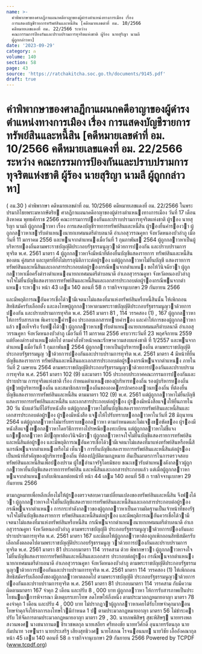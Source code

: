 ```yaml
---
name: >-
  คำพิพากษาของศาลฎีกาแผนกคดีอาญาของผู้ดำรงตำแหน่งทางการเมือง เรื่อง
  การแสดงบัญชีรายการทรัพย์สินและหนี้สิน [คดีหมายเลขดำที่ อม. 10/2566
  คดีหมายเลขแดงที่ อม. 22/2566 ระหว่าง
  คณะกรรมการป้องกันและปราบปรามการทุจริตแห่งชาติ ผู้ร้อง นายสุริญา นามลี
  ผู้ถูกกล่าวหา]
date: '2023-09-29'
category: ก
volume: 140
section: 58
page: 43
source: 'https://ratchakitcha.soc.go.th/documents/9145.pdf'
draft: true
---
```


# คำพิพากษาของศาลฎีกาแผนกคดีอาญาของผู้ดำรงตำแหน่งทางการเมือง เรื่อง การแสดงบัญชีรายการทรัพย์สินและหนี้สิน [คดีหมายเลขดำที่ อม. 10/2566 คดีหมายเลขแดงที่ อม. 22/2566 ระหว่าง คณะกรรมการป้องกันและปราบปรามการทุจริตแห่งชาติ ผู้ร้อง นายสุริญา นามลี ผู้ถูกกล่าวหา]

( อม.30 ) คําพิพากษา คดีหมายเลขดําที่ อม. 10/2566 คดีหมายเลขแดงที่ อม. 22/2566 ในพระปรมาภิไธยพระมหากษัตริย ศาลฎีกาแผนกคดีอาญาของผู้ดํารงตําแหนงทางการเมือง วันที่ 17 เดือน สิงหาคม พุทธศักราช 2566 คณะกรรมการปองกันและปราบปรามการทุจริตแห่งชาติ ผู้รอง นายสุริญา นามลี ผู้ถูกกลาวหา เรื่อง การแสดงบัญชีรายการทรัพย์สินและหนี้สิน ผู้รองยื่นคํารองวา ผู้ถูกกลาวหาเขารับตําแหนงนายกเทศมนตรีตําบลนาดี อําเภอสุวรรณคูหา จังหวัดหนองบัวลําภู เมื่อวันที่ 11 มกราคม 2556 และพนจากตําแหนงเมื่อวันที่ 1 กุมภาพันธ 2564 ผู้ถูกกลาวหาเป็นผู้บริหารทองถิ่นตามพระราชบัญญัติประกอบรัฐธรรมนูญวาด้วยการปองกัน และปราบปรามการทุจริต พ.ศ. 2561 มาตรา 4 ผู้ถูกกลาวหาจึงมีหน้าที่ต้องยื่นบัญชีแสดงรายการ ทรัพย์สินและหนี้สินของตน คู่สมรส และบุตรที่ยังไม่บรรลุนิติภาวะต่อผู้รอง แต่ผู้ถูกกลาวหาไม่ยื่นบัญชี แสดงรายการทรัพย์สินและหนี้สินและเอกสารประกอบต่อผู้รองกรณีพนจากตําแหนง ขอให้วินิจฉัยวา ผู้ถูกกลาวหาเมื่อครั้งดํารงตําแหนงนายกเทศมนตรีตําบลนาดี อําเภอสุวรรณคูหา จังหวัดหนองบัวลําภู จงใจไม่ยื่นบัญชีแสดงรายการทรัพย์สินและหนี้สินและเอกสารประกอบต่อผู้รองกรณีพนจากตําแหนง ระหวาง หน้า 43 เลม 140 ตอนที่ 58 ก ราชกิจจานุเบกษา 29 กันยายน 2566

และมีพฤติการณอันควรเชื่อได้วามีเจตนาไม่แสดงที่มาแห่งทรัพย์สินหรือหนี้สินนั้น ให้เพิกถอน สิทธิสมัครรับเลือกตั้ง และลงโทษผู้ถูกกลาวหาตามพระราชบัญญัติประกอบรัฐธรรมนูญวาด้วยการปองกัน และปราบปรามการทุจริต พ.ศ. 2561 มาตรา 81 , 114 วรรคสอง (1) , 167 ผู้ถูกกลาวหาให้การรับสารภาพ พิเคราะหคํารอง ประกอบเอกสารทายคํารอง และคําให้การของผู้ถูกกลาวหาแล้ว ขอเท็จจริง รับฟงได้วา ผู้ถูกกลาวหาเขารับตําแหนงนายกเทศมนตรีตําบลนาดี อําเภอสุวรรณคูหา จังหวัดหนองบัวลําภู เมื่อวันที่ 11 มกราคม 2556 ครบวาระวันที่ 23 พฤศจิกายน 2559 แต่ยังคงดํารงตําแหนงต่อไป ตามคําสั่งหัวหน้าคณะรักษาความสงบแห่งชาติ ที่ 1/2557 และพนจากตําแหนงเมื่อวันที่ 1 กุมภาพันธ 2564 ผู้ถูกกลาวหาเป็นผู้บริหารทองถิ่น ตามพระราชบัญญัติประกอบรัฐธรรมนูญ วาด้วยการปองกันและปราบปรามการทุจริต พ.ศ. 2561 มาตรา 4 มีหน้าที่ยื่นบัญชีแสดงรายการ ทรัพย์สินและหนี้สินและเอกสารประกอบต่อผู้รองกรณีพนจากตําแหนง ภายในวันที่ 2 เมษายน 2564 ตามพระราชบัญญัติประกอบรัฐธรรมนูญวาด้วยการปองกันและปราบปรามการทุจริต พ.ศ. 2561 มาตรา 102 (9) และมาตรา 105 ประกอบประกาศคณะกรรมการปองกันและปราบปราม การทุจริตแห่งชาติ เรื่อง กําหนดตําแหนงของผู้บริหารทองถิ่น รองผู้บริหารทองถิ่น ผู้ชวยผู้บริหารทองถิ่น และสมาชิกสภาทองถิ่นขององคกรปกครองสวนทองถิ่น ที่ต้องยื่นบัญชีแสดงรายการทรัพย์สินและหนี้สิน ตามมาตรา 102 (9) พ.ศ. 2561 แต่ผู้ถูกกลาวหาไม่ยื่นบัญชีแสดงรายการทรัพย์สินและหนี้สิน และเอกสารประกอบต่อผู้รอง ผู้รองมีหนังสือแจงให้ยื่นภายใน 30 วัน นับแต่วันที่ได้รับหนังสือ แต่ผู้ถูกกลาวหาไม่ยื่นบัญชีแสดงรายการทรัพย์สินและหนี้สินและเอกสารประกอบต่อผู้รอง ผู้รองมีหนังสือ แจงให้ไปรับทราบขอกลาวหาในวันที่ 28 มิถุนายน 2564 แต่ผู้ถูกกลาวหาไม่มารับทราบขอกลาวหา ตามกําหนดและไม่แจงขอขัดของ ผู้รองมีหนังสือแจงขอกลาวหาโดยวิธีการทางไปรษณียลงทะเบียน แต่ผู้ถูกกลาวหาไม่ชี้แจงแกขอกลาวหา มีปญหาต้องวินิจฉัยวา ผู้ถูกกลาวหาจงใจไม่ยื่นบัญชีแสดงรายการทรัพย์สินและหนี้สินต่อผู้รอง และมีพฤติการณอันควรเชื่อได้วามีเจตนาไม่แสดงที่มาแห่งทรัพย์สินหรือหนี้สินกรณีพนจากตําแหนงหรือไม่ เห็นวา การยื่นบัญชีแสดงรายการทรัพย์สินและหนี้สินต่อผู้รองเป็นหน้าที่สําคัญของผู้บริหารทองถิ่น ที่ต้องปฏิบัติตามกฎหมาย อันเป็นมาตรการในการตรวจสอบทรัพย์สินและหนี้สินเพื่อปองปราม ผู้ใชอํานาจรัฐโดยมิชอบ ขณะเขารับตําแหนงดังกลาวผู้ถูกกลาวหายื่นบัญชีแสดงรายการทรัพย์สิน และหนี้สินและเอกสารประกอบแล้ว แต่เมื่อผู้ถูกกลาวหาพนจากตําแหนงกลับเพิกเฉยต่อหน้าที่ หน้า 44 เลม 140 ตอนที่ 58 ก ราชกิจจานุเบกษา 29 กันยายน 2566

ตามกฎหมายเพื่อหลีกเลี่ยงไม่ให้ผู้รองตรวจสอบความเปลี่ยนแปลงของทรัพย์สินและหนี้สิน จึงฟงได้วา ผู้ถูกกลาวหาจงใจไม่ยื่นบัญชีแสดงรายการทรัพย์สินและหนี้สินและเอกสารประกอบต่อผู้รองกรณีพนจากตําแหนง การกระทําดังกลาวของผู้ถูกกลาวหาเป็นความผิดฐานเป็นเจ้าหน้าที่ของรัฐจงใจไม่ยื่นบัญชีแสดงรายการ ทรัพย์สินและหนี้สินต่อผู้รอง และมีพฤติการณอันควรเชื่อได้วามีเจตนาไม่แสดงที่มาแห่งทรัพย์สินหรือหนี้สิน กรณีพนจากตําแหนงนายกเทศมนตรีตําบลนาดี อําเภอสุวรรณคูหา จังหวัดหนองบัวลําภู ตามพระราชบัญญัติ ประกอบรัฐธรรมนูญวาด้วยการปองกันและปราบปรามการทุจริต พ.ศ. 2561 มาตรา 167 และมีผลให้ผู้ถูกกลาวหาต้องถูกเพิกถอนสิทธิสมัครรับเลือกตั้งตลอดไปตามพระราชบัญญัติประกอบรัฐธรรมนูญ วาด้วยการปองกันและปราบปรามการทุจริต พ.ศ. 2561 มาตรา 81 ประกอบมาตรา 114 วรรคสาม ด้วย พิพากษาวา ผู้ถูกกลาวหาจงใจไม่ยื่นบัญชีแสดงรายการทรัพย์สินและหนี้สินและเอกสาร ประกอบต่อผู้รอง กรณีพนจากตําแหนงนายกเทศมนตรีตําบลนาดี อําเภอสุวรรณคูหา จังหวัดหนองบัวลําภู ตามพระราชบัญญัติประกอบรัฐธรรมนูญวาด้วยการปองกันและปราบปรามการทุจริต พ.ศ. 2561 มาตรา 114 วรรคสอง (1) ให้เพิกถอนสิทธิสมัครรับเลือกตั้งของผู้ถูกกลาวหาตลอดไป ตามพระราชบัญญัติ ประกอบรัฐธรรมนูญวาด้วยการปองกันและปราบปรามการทุจริต พ.ศ. 2561 มาตรา 81 ประกอบมาตรา 114 วรรคสาม กับมีความผิดตามมาตรา 167 จําคุก 2 เดือน และปรับ 8 , 000 บาท ผู้ถูกกลาวหา ให้การรับสารภาพเป็นประโยชนแกการพิจารณา มีเหตุบรรเทาโทษ ลดโทษให้กึ่งหนึ่ง ตามประมวลกฎหมายอาญา มาตรา 78 คงจําคุก 1 เดือน และปรับ 4 , 000 บาท ไม่ปรากฏวาผู้ถูกกลาวหาเคยได้รับโทษจําคุกมากอน โทษจําคุกจึงให้รอการลงโทษไวมีกําหนด 1 ป ตามประมวลกฎหมายอาญา มาตรา 56 ไม่ชําระคาปรับ ให้จัดการตามประมวลกฎหมายอาญา มาตรา 29 , 30. นายภพพิสิษฐ สุขะพิสิษฐ นายทรงพล สงวนพงศ นางชนากานต ธีรเวชพลกุล นายเสถียร ศรีทองชัย นายทวีศักดิ์ อุนนาทรรัตนกุล นายกัมปนาท วงษนรา นายประเสริฐ เสียงสุทธิวงศ นายโสภณ โรจนอนนท นายวิชัย เอื้ออังคณากุล หน้า 45 เลม 140 ตอนที่ 58 ก ราชกิจจานุเบกษา 29 กันยายน 2566 Powered by TCPDF (www.tcpdf.org)
